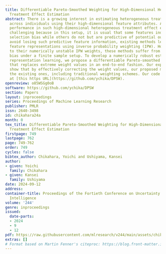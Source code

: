 ```yaml
---
title: Differentiable Pareto-Smoothed Weighting for High-Dimensional Heterogeneous
  Treatment Effect Estimation
abstract: There is a growing interest in estimating heterogeneous treatment effects
  across individuals using their high-dimensional feature attributes. Achieving high
  performance in such high-dimensional heterogeneous treatment effect estimation is
  challenging because in this setup, it is usual that some features induce sample
  selection bias while others do not but are predictive of potential outcomes. To
  avoid losing such predictive feature information, existing methods learn separate
  feature representations using inverse probability weighting (IPW). However, due
  to their numerically unstable IPW weights, these methods suffer from estimation
  bias under a finite sample setup. To develop a numerically robust estimator by weighted
  representation learning, we propose a differentiable Pareto-smoothed weighting framework
  that replaces extreme weight values in an end-to-end fashion. Our experimental results
  show that by effectively correcting the weight values, our proposed method outperforms
  the existing ones, including traditional weighting schemes. Our code is available
  at [this https URL](https://github.com/ychika/DPSW).
openreview: o85WSGg0oB
software: https://github.com/ychika/DPSW
section: Papers
layout: inproceedings
series: Proceedings of Machine Learning Research
publisher: PMLR
issn: 2640-3498
id: chikahara24a
month: 0
tex_title: Differentiable Pareto-Smoothed Weighting for High-Dimensional Heterogeneous
  Treatment Effect Estimation
firstpage: 749
lastpage: 762
page: 749-762
order: 749
cycles: false
bibtex_author: Chikahara, Yoichi and Ushiyama, Kansei
author:
- given: Yoichi
  family: Chikahara
- given: Kansei
  family: Ushiyama
date: 2024-09-12
address:
container-title: Proceedings of the Fortieth Conference on Uncertainty in Artificial
  Intelligence
volume: '244'
genre: inproceedings
issued:
  date-parts:
  - 2024
  - 9
  - 12
pdf: https://raw.githubusercontent.com/mlresearch/v244/main/assets/chikahara24a/chikahara24a.pdf
extras: []
# Format based on Martin Fenner's citeproc: https://blog.front-matter.io/posts/citeproc-yaml-for-bibliographies/
---
```

